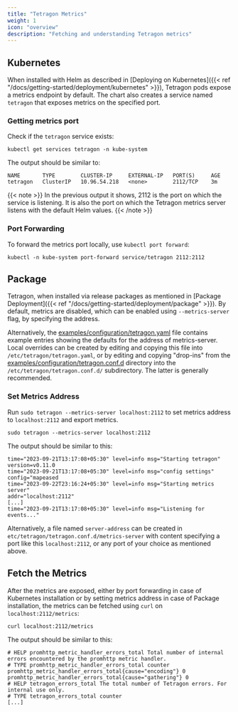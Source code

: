 ```yaml
---
title: "Tetragon Metrics"
weight: 1
icon: "overview"
description: "Fetching and understanding Tetragon metrics"
---
```


## Kubernetes

When installed with Helm as described in 
[Deploying on Kubernetes]({{< ref 
"/docs/getting-started/deployment/kubernetes" >}}), Tetragon pods expose a 
metrics endpoint by default. The chart also creates a service named `tetragon`
that exposes metrics on the specified port. 

### Getting metrics port

Check if the `tetragon` service exists:

```shell-session
kubectl get services tetragon -n kube-system
```

The output should be similar to:
```
NAME       TYPE        CLUSTER-IP     EXTERNAL-IP   PORT(S)     AGE
tetragon   ClusterIP   10.96.54.218   <none>        2112/TCP    3m
```

{{< note >}}
In the previous output it shows, 2112 is the port on which the service is 
listening. It is also the port on which the Tetragon metrics server listens 
with the default Helm values.
{{< /note >}}

### Port Forwarding

To forward the metrics port locally, use `kubectl port forward`:

```shell-session
kubectl -n kube-system port-forward service/tetragon 2112:2112
```

## Package

Tetragon, when installed via release packages as mentioned in 
[Package Deployment]({{< ref "/docs/getting-started/deployment/package" >}}). 
By default, metrics are disabled, which can be enabled using `--metrics-server` 
flag, by specifying the address.

Alternatively, the [examples/configuration/tetragon.yaml](https://github.com/cilium/tetragon/blob/main/examples/configuration/tetragon.yaml)
file contains example entries showing the defaults for the address of 
metrics-server. Local overrides can be created by editing and copying this file
into `/etc/tetragon/tetragon.yaml`, or by editing and copying "drop-ins" from
the [examples/configuration/tetragon.conf.d](https://github.com/cilium/tetragon/tree/main/examples/configuration/tetragon.conf.d)
directory into the `/etc/tetragon/tetragon.conf.d/` subdirectory. The latter is
generally recommended.

### Set Metrics Address

Run `sudo tetragon --metrics-server localhost:2112` to set metrics address to `localhost:2112` and export metrics.

```shell-session
sudo tetragon --metrics-server localhost:2112
```

The output should be similar to this:

```
time="2023-09-21T13:17:08+05:30" level=info msg="Starting tetragon" 
version=v0.11.0
time="2023-09-21T13:17:08+05:30" level=info msg="config settings" 
config="mapeased
time="2023-09-22T23:16:24+05:30" level=info msg="Starting metrics server" 
addr="localhost:2112" 
[...]
time="2023-09-21T13:17:08+05:30" level=info msg="Listening for events..."
```

Alternatively, a file named `server-address` can be created in `etc/tetragon/tetragon.conf.d/metrics-server` with content specifying 
a port like this `localhost:2112`, or any port of your choice as mentioned 
above.

## Fetch the Metrics

After the metrics are exposed, either by port forwarding in case of 
Kubernetes installation or by setting metrics address in case of Package 
installation, the metrics can be fetched using 
`curl` on `localhost:2112/metrics`:

```shell-session
curl localhost:2112/metrics
```

The output should be similar to this:
```
# HELP promhttp_metric_handler_errors_total Total number of internal errors encountered by the promhttp metric handler.
# TYPE promhttp_metric_handler_errors_total counter
promhttp_metric_handler_errors_total{cause="encoding"} 0
promhttp_metric_handler_errors_total{cause="gathering"} 0
# HELP tetragon_errors_total The total number of Tetragon errors. For internal use only.
# TYPE tetragon_errors_total counter
[...]
```
